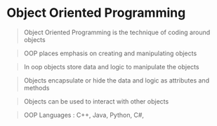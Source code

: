 # Object Oriented Programming

> Object Oriented Programming is the technique of coding around objects

> OOP places emphasis on creating and manipulating objects

> In oop objects store data and logic to manipulate the objects

> Objects encapsulate or hide the data and logic as attributes and methods

> Objects can be used to interact with other objects

> OOP Languages : C++, Java, Python, C#,

